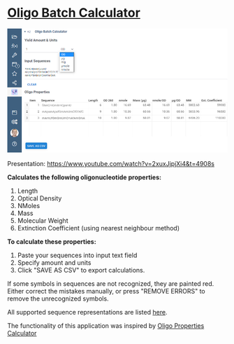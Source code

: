 # [Oligo Batch Calculator](https://public.datagrok.ai/apps/Oligobatchcalculator/)

![Oligo Batch Calculator](img/screen.jpg)

Presentation: https://www.youtube.com/watch?v=2xuxJjpjXi4&t=4908s

**Calculates the following oligonucleotide properties:**
1. Length
2. Optical Density
3. NMoles
4. Mass
5. Molecular Weight
6. Extinction Coefficient (using nearest neighbour method)

**To calculate these properties:**
1. Paste your sequences into input text field
2. Specify amount and units
3. Click "SAVE AS CSV" to export calculations.

If some symbols in sequences are not recognized, they are painted red. Either correct
the mistakes manually, or press "REMOVE ERRORS" to remove the unrecognized symbols.

All supported sequence representations are listed [here](https://github.com/datagrok-ai/public/tree/master/packages/SequenceTranslator#sequence-representations).

The functionality of this application was inspired by [Oligo Properties Calculator](https://www.biosyn.com/Oligo-Calculator.aspx)
